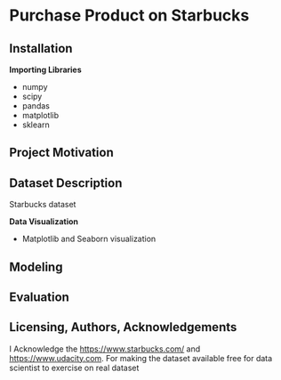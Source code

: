 # Purchase Product on Starbucks
## Installation
**Importing Libraries**</br>
* numpy
* scipy
* pandas
* matplotlib
* sklearn
## Project Motivation

## Dataset Description 
Starbucks dataset


**Data Visualization**</br>
* Matplotlib and Seaborn visualization </br>
## Modeling 


## Evaluation 

## Licensing, Authors, Acknowledgements
  I Acknowledge the https://www.starbucks.com/ and https://www.udacity.com. For making the dataset available free for data scientist to exercise on real dataset
